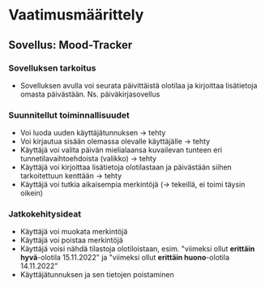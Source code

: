 # Vaatimusmäärittely

## Sovellus: Mood-Tracker

### Sovelluksen tarkoitus

- Sovelluksen avulla voi seurata päivittäistä olotilaa ja kirjoittaa lisätietoja omasta päivästään. Ns. päiväkirjasovellus

### Suunnitellut toiminnallisuudet

- Voi luoda uuden käyttäjätunnuksen -> tehty
- Voi kirjautua sisään olemassa olevalle käyttäjälle -> tehty
- Käyttäjä voi valita päivän mielialaansa kuvailevan tunteen eri tunnetilavaihtoehdoista (valikko) -> tehty
- Käyttäjä voi kirjoittaa lisätietoja olotilastaan ja päivästään siihen tarkoitettuun kenttään -> tehty
- Käyttäjä voi tutkia aikaisempia merkintöjä (-> tekeillä, ei toimi täysin oikein)

### Jatkokehitysideat

- Käyttäjä voi muokata merkintöjä
- Käyttäjä voi poistaa merkintöjä
- Käyttäjä voisi nähdä tilastoja olotiloistaan, esim. "viimeksi ollut **erittäin hyvä**-olotila 15.11.2022" ja "viimeksi ollut **erittäin huono**-olotila 14.11.2022"
- Käyttäjätunnuksen ja sen tietojen poistaminen
